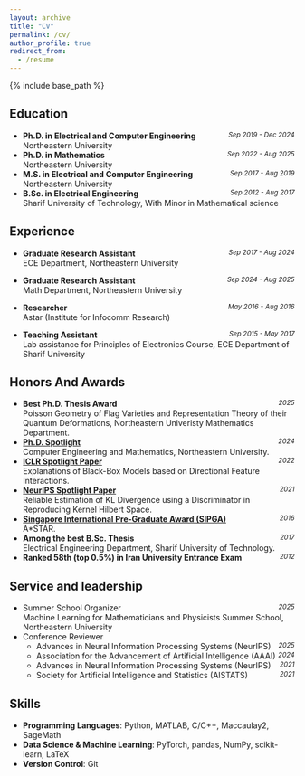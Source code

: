 ```yaml
---
layout: archive
title: "CV"
permalink: /cv/
author_profile: true
redirect_from:
  - /resume
---
```


{% include base_path %}
<span style="float:right">
<a href="{{ base_path }}/files/cv.pdf" class="btn btn--primary" target="_blank">
  <i class="fas fa-file-pdf"></i>
</a>
</span>


## Education
* **Ph.D. in Electrical and Computer Engineering** <span style="float:right"><small><i>Sep 2019 - Dec 2024</i></small></span><br>
  Northeastern University
* **Ph.D. in Mathematics** <span style="float:right"><small><i>Sep 2022 - Aug 2025</i></small></span><br>
  Northeastern University
* **M.S. in Electrical and Computer Engineering** <span style="float:right"><small><i>Sep 2017 - Aug 2019</i></small></span><br>
  Northeastern University
* **B.Sc. in Electrical Engineering** <span style="float:right"><small><i>Sep 2012 - Aug 2017</i></small></span><br>
  Sharif University of Technology, With Minor in Mathematical science

## Experience
* **Graduate Research Assistant** <span style="float:right"><small><i>Sep 2017 - Aug 2024</i></small></span><br>
  ECE Department, Northeastern University

* **Graduate Research Assistant** <span style="float:right"><small><i>Sep 2024 - Aug 2025</i></small></span><br>
  Math Department, Northeastern University

* **Researcher** <span style="float:right"><small><i>May 2016 - Aug 2016</i></small></span><br>
  Astar (Institute for Infocomm Research)

* **Teaching Assistant** <span style="float:right"><small><i>Sep 2015 - May 2017</i></small></span><br>
  Lab assistance for Principles of Electronics Course, ECE Department of Sharif University

## Honors And Awards
* **Best Ph.D. Thesis Award** <span style="float:right"><small><i>2025</i></small></span><br>
  Poisson Geometry of Flag Varieties and Representation Theory of their Quantum Deformations, Northeastern Univeristy Mathematics Department. 
* [**Ph.D. Spotlight**](https://coe.northeastern.edu/news/phd-spotlight-aria-masoomi-phd24-computer-engineering-and-mathematics/) <span style="float:right"><small><i>2024</i></small></span><br>
  Computer Engineering and Mathematics, Northeastern University. 
* [**ICLR Spotlight Paper**](https://openreview.net/forum?id=45Mr7LeKR9) <span style="float:right"><small><i>2022</i></small></span><br>
  Explanations of Black-Box Models based on Directional Feature Interactions. 
* [**NeurIPS Spotlight Paper**](https://neurips.cc/virtual/2021/spotlight/27161)  <span style="float:right"><small><i>2021</i></small></span><br>
  Reliable Estimation of KL Divergence using a Discriminator in Reproducing Kernel Hilbert Space.
* [**Singapore International Pre-Graduate Award (SIPGA)**](https://www.a-star.edu.sg/Scholarships/for-undergraduate-studies/singapore-international-pre-graduate-award-sipga) <span style="float:right"><small><i>2016</i></small></span><br>
  A*STAR. 
* **Among the best B.Sc. Thesis** <span style="float:right"><small><i>2017</i></small></span><br>
   Electrical Engineering Department, Sharif University of Technology. 
* **Ranked 58th (top 0.5\%) in Iran University Entrance Exam** <span style="float:right"><small><i>2012</i></small></span>
  
## Service and leadership
* Summer School Organizer <span style="float:right"><small><i>2025</i></small></span><br>
  Machine Learning for Mathematicians and Physicists Summer School, Northeastern University 
* Conference Reviewer
  * Advances in Neural Information Processing Systems (NeurIPS) <span style="float:right"><small><i>2025</i></small></span>
  * Association for the Advancement of Artificial Intelligence (AAAI) <span style="float:right"><small><i>2024</i></small></span>
  * Advances in Neural Information Processing Systems (NeurIPS) <span style="float:right"><small><i>2021</i></small></span>
  * Society for Artificial Intelligence and Statistics (AISTATS) <span style="float:right"><small><i>2021</i></small></span>

## Skills
* **Programming Languages**: Python, MATLAB, C/C++, Maccaulay2, SageMath
* **Data Science & Machine Learning**: PyTorch, pandas, NumPy, scikit-learn, LaTeX
* **Version Control**: Git